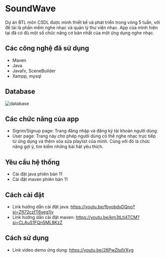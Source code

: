 # SoundWave
Dự án BTL môn CSDL được mình thiết kế và phát triển trong vòng 5 tuần, với đề tài là phần mềm nghe nhạc và quản lý thư viện nhạc. App của mình hiện tại đã có đủ một số chức năng cơ bản nhất của một ứng dụng nghe nhạc.
## Các công nghệ đã sử dụng
- Maven
- Java
- Javafx, SceneBuilder
- Xampp, mysql
## Database
![database](https://github.com/lengocquanggit255/MusicApp/assets/126934622/899d2a67-b088-4f75-b2a7-a831d0d08988)
## Các chức năng của app
- Signin/Signup page: Trang đăng nhập và đăng ký tài khoản người dùng.
- User page: Trang này cho phép người dùng có thể nghe nhạc trực tiếp từ ứng dụng và thêm xóa sửa playlist của mình. Cùng với đó là chức năng gợi ý, tìm kiếm những bài hát yêu thích.
## Yêu cầu hệ thống
- Cài đặt java phiên bản 11
- Cài đặt maven phiên bản 11
## Cách cài đặt
- Link hướng dẫn cài đặt java: https://youtu.be/fbyobdxDQno?si=ZfI72czfT6veg1jv
- Link hướng dẫn cài đặt maven: https://youtu.be/km3tLti4TCM?si=CLAuS1FQnSML8KzZ
## Cách sử dụng
- Link video demo ứng dụng: https://youtu.be/26PwZbdVXyg
